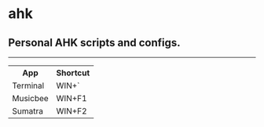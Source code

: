 # ahk
<h2>Personal AHK scripts and configs.</h2>
<hr>
<table>
  <tr>
    <th>App</th>
    <th>Shortcut</th>
  </tr>
  <tr> 
    <td>Terminal</td>
    <td>WIN+`</td>
  </tr>
  <tr> 
    <td>Musicbee</td>
    <td>WIN+F1</td>
  </tr>
  <tr> 
    <td>Sumatra</td>
    <td>WIN+F2</td>
  </tr>
</table>
